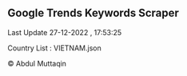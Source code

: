 

## Google Trends Keywords Scraper 
 
Last Update 27-12-2022 , 17:53:25

Country List :
VIETNAM.json



© Abdul Muttaqin 
